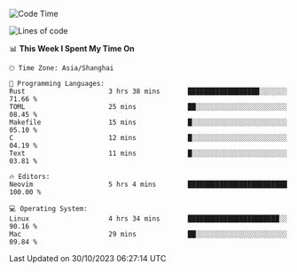<!--START_SECTION:waka-->
![Code Time](http://img.shields.io/badge/Code%20Time-1%2C642%20hrs%2040%20mins-blue)

![Lines of code](https://img.shields.io/badge/From%20Hello%20World%20I%27ve%20Written-289.5%20thousand%20lines%20of%20code-blue)

📊 **This Week I Spent My Time On** 

```text
🕑︎ Time Zone: Asia/Shanghai

💬 Programming Languages: 
Rust                     3 hrs 38 mins       ██████████████████░░░░░░░   71.66 % 
TOML                     25 mins             ██░░░░░░░░░░░░░░░░░░░░░░░   08.45 % 
Makefile                 15 mins             █░░░░░░░░░░░░░░░░░░░░░░░░   05.10 % 
C                        12 mins             █░░░░░░░░░░░░░░░░░░░░░░░░   04.19 % 
Text                     11 mins             █░░░░░░░░░░░░░░░░░░░░░░░░   03.81 % 

🔥 Editors: 
Neovim                   5 hrs 4 mins        █████████████████████████   100.00 % 

💻 Operating System: 
Linux                    4 hrs 34 mins       ███████████████████████░░   90.16 % 
Mac                      29 mins             ██░░░░░░░░░░░░░░░░░░░░░░░   09.84 % 
```


 Last Updated on 30/10/2023 06:27:14 UTC
<!--END_SECTION:waka-->
